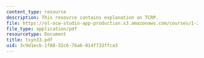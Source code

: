 ```yaml
---
content_type: resource
description: This resource contains explanation on TCRP.
file: https://ol-ocw-studio-app-production.s3.amazonaws.com/courses/1-259j-transit-management-fall-2006/3c9d1ecb1f8832c676a6014f733ffca3_tsyn33.pdf
file_type: application/pdf
resourcetype: Document
title: tsyn33.pdf
uid: 3c9d1ecb-1f88-32c6-76a6-014f733ffca3
---
```

